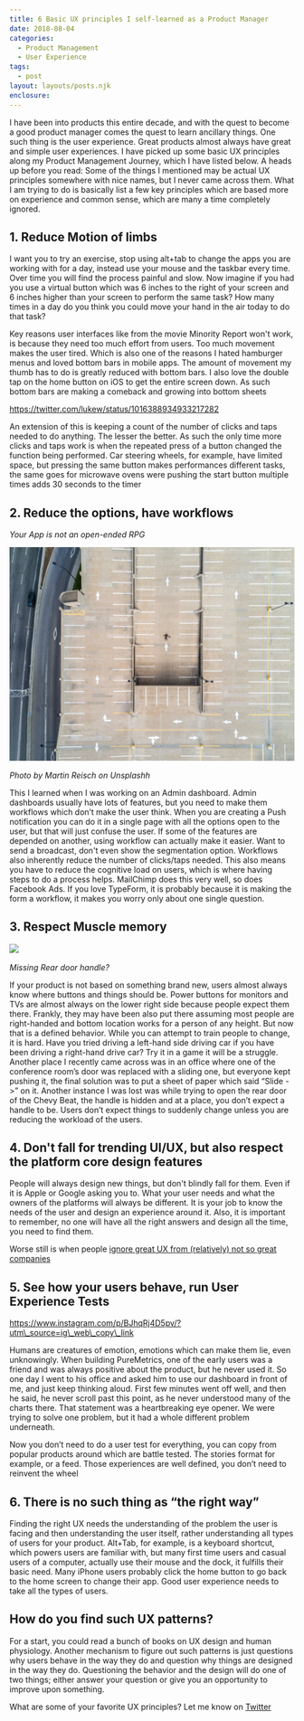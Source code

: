 ```yaml
---
title: 6 Basic UX principles I self-learned as a Product Manager
date: 2018-08-04
categories: 
  - Product Management 
  - User Experience 
tags: 
  - post
layout: layouts/posts.njk
enclosure:
---
```


I have been into products this entire decade, and with the quest to become a good product manager comes the quest to learn ancillary things. One such thing is the user experience. Great products almost always have great and simple user experiences. I have picked up some basic UX principles along my Product Management Journey, which I have listed below. A heads up before you read: Some of the things I mentioned may be actual UX principles somewhere with nice names, but I never came across them. What I am trying to do is basically list a few key principles which are based more on experience and common sense, which are many a time completely ignored.

## 1\. Reduce Motion of limbs

I want you to try an exercise, stop using alt+tab to change the apps you are working with for a day, instead use your mouse and the taskbar every time. Over time you will find the process painful and slow. Now imagine if you had you use a virtual button which was 6 inches to the right of your screen and 6 inches higher than your screen to perform the same task? How many times in a day do you think you could move your hand in the air today to do that task?

Key reasons user interfaces like from the movie Minority Report won't work, is because they need too much effort from users. Too much movement makes the user tired. Which is also one of the reasons I hated hamburger menus and loved bottom bars in mobile apps. The amount of movement my thumb has to do is greatly reduced with bottom bars. I also love the double tap on the home button on iOS to get the entire screen down. As such bottom bars are making a comeback and growing into bottom sheets

https://twitter.com/lukew/status/1016388934933217282

An extension of this is keeping a count of the number of clicks and taps needed to do anything. The lesser the better. As such the only time more clicks and taps work is when the repeated press of a button changed the function being performed. Car steering wheels, for example, have limited space, but pressing the same button makes performances different tasks, the same goes for microwave ovens were pushing the start button multiple times adds 30 seconds to the timer

## 2\. Reduce the options, have workflows

_Your App is not an open-ended RPG_

![martin-reisch-263411-unsplash](images/martin-reisch-263411-unsplash.jpg)

_Photo by Martin Reisch on Unsplashh_

This I learned when I was working on an Admin dashboard. Admin dashboards usually have lots of features, but you need to make them workflows which don’t make the user think. When you are creating a Push notification you can do it in a single page with all the options open to the user, but that will just confuse the user. If some of the features are depended on another, using workflow can actually make it easier. Want to send a broadcast, don't even show the segmentation option. Workflows also inherently reduce the number of clicks/taps needed. This also means you have to reduce the cognitive load on users, which is where having steps to do a process helps. MailChimp does this very well, so does Facebook Ads. If you love TypeForm, it is probably because it is making the form a workflow, it makes you worry only about one single question.

## 3\. Respect Muscle memory

![](https://ravivyascom.files.wordpress.com/2018/08/chevy-beat.png?w=525)

_Missing Rear door handle?_

If your product is not based on something brand new, users almost always know where buttons and things should be. Power buttons for monitors and TVs are almost always on the lower right side because people expect them there. Frankly, they may have been also put there assuming most people are right-handed and bottom location works for a person of any height. But now that is a defined behavior. While you can attempt to train people to change, it is hard. Have you tried driving a left-hand side driving car if you have been driving a right-hand drive car? Try it in a game it will be a struggle. Another place I recently came across was in an office where one of the conference room’s door was replaced with a sliding one, but everyone kept pushing it, the final solution was to put a sheet of paper which said “Slide ->” on it. Another instance I was lost was while trying to open the rear door of the Chevy Beat, the handle is hidden and at a place, you don’t expect a handle to be. Users don’t expect things to suddenly change unless you are reducing the workload of the users.

## 4\. Don't fall for trending UI/UX, but also respect the platform core design features

People will always design new things, but don't blindly fall for them. Even if it is Apple or Google asking you to. What your user needs and what the owners of the platforms will always be different. It is your job to know the needs of the user and design an experience around it. Also, it is important to remember, no one will have all the right answers and design all the time, you need to find them.

Worse still is when people [ignore great UX from (relatively) not so great companies](https://www.theverge.com/2017/9/15/16300402/iphone-x-webos-palm-pre-cards-gestures-nostalgia)

## 5\. See how your users behave, run User Experience Tests

https://www.instagram.com/p/BJhqRj4D5pv/?utm\_source=ig\_web\_copy\_link

Humans are creatures of emotion, emotions which can make them lie, even unknowingly. When building PureMetrics, one of the early users was a friend and was always positive about the product, but he never used it. So one day I went to his office and asked him to use our dashboard in front of me, and just keep thinking aloud. First few minutes went off well, and then he said, he never scroll past this point, as he never understood many of the charts there. That statement was a heartbreaking eye opener. We were trying to solve one problem, but it had a whole different problem underneath.

Now you don’t need to do a user test for everything, you can copy from popular products around which are battle tested. The stories format for example, or a feed. Those experiences are well defined, you don’t need to reinvent the wheel

## 6\. There is no such thing as “the right way”

Finding the right UX needs the understanding of the problem the user is facing and then understanding the user itself, rather understanding all types of users for your product. Alt+Tab, for example, is a keyboard shortcut, which powers users are familiar with, but many first time users and casual users of a computer, actually use their mouse and the dock, it fulfills their basic need. Many iPhone users probably click the home button to go back to the home screen to change their app. Good user experience needs to take all the types of users.

## How do you find such UX patterns?

For a start, you could read a bunch of books on UX design and human physiology. Another mechanism to figure out such patterns is just questions why users behave in the way they do and question why things are designed in the way they do. Questioning the behavior and the design will do one of two things; either answer your question or give you an opportunity to improve upon something.

What are some of your favorite UX principles? Let me know on [Twitter](https://twitter.com/ravivyas84)
